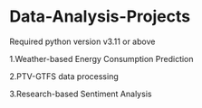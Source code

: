 # Data-Analysis-Projects
Required python version v3.11 or above

1.Weather-based Energy Consumption Prediction

2.PTV-GTFS data processing

3.Research-based Sentiment Analysis
